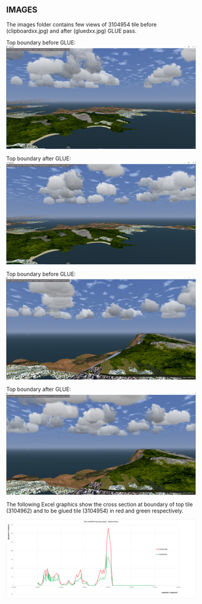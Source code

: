 ## IMAGES ##

The images folder contains few views of 3104954 tile before (clipboardxx.jpg) and after (gluedxx.jpg) GLUE pass.

Top boundary before GLUE:
![Tile 3104954 top boundary before glue](/IMAGES/Clipboard01.jpg)

Top boundary after GLUE:
![Tile 3104954 top boundary after glue](/IMAGES/glued01.jpg)

Top boundary before GLUE:
![Tile 3104954 top boundary before glue](/IMAGES/Clipboard02.jpg)

Top boundary after GLUE:
![Tile 3104954 top boundary after glue](/IMAGES/glued02.jpg)

The following Excel graphics show the cross section at boundary of top tile (3104962) and to be glued tile (3104954) in red and green respectively.

![Cross section at top boundary before glue](/IMAGES/TBTbefore.png)
